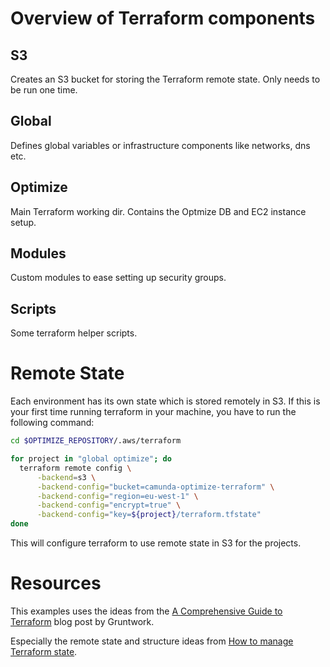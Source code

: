 # Overview of Terraform components

## S3
Creates an S3 bucket for storing the Terraform remote state. Only needs to be run one time.

## Global
Defines global variables or infrastructure components like networks, dns etc.

## Optimize
Main Terraform working dir. Contains the Optmize DB and EC2 instance setup.

## Modules
Custom modules to ease setting up security groups.

## Scripts
Some terraform helper scripts.


# Remote State

Each environment has its own state which is stored remotely in S3. If this is your first
time running terraform in your machine, you have to run the following command:

```bash
cd $OPTIMIZE_REPOSITORY/.aws/terraform

for project in "global optimize"; do
  terraform remote config \
      -backend=s3 \
      -backend-config="bucket=camunda-optimize-terraform" \
      -backend-config="region=eu-west-1" \
      -backend-config="encrypt=true" \
      -backend-config="key=${project}/terraform.tfstate"
done
```
This will configure terraform to use remote state in S3 for the projects.


# Resources

This examples uses the ideas from the [A Comprehensive Guide to Terraform](https://blog.gruntwork.io/a-comprehensive-guide-to-terraform-b3d32832baca#.upyyr144y)
blog post by Gruntwork.

Especially the remote state and structure ideas from [How to manage Terraform state](https://blog.gruntwork.io/how-to-manage-terraform-state-28f5697e68fa#.h53cpske7).
